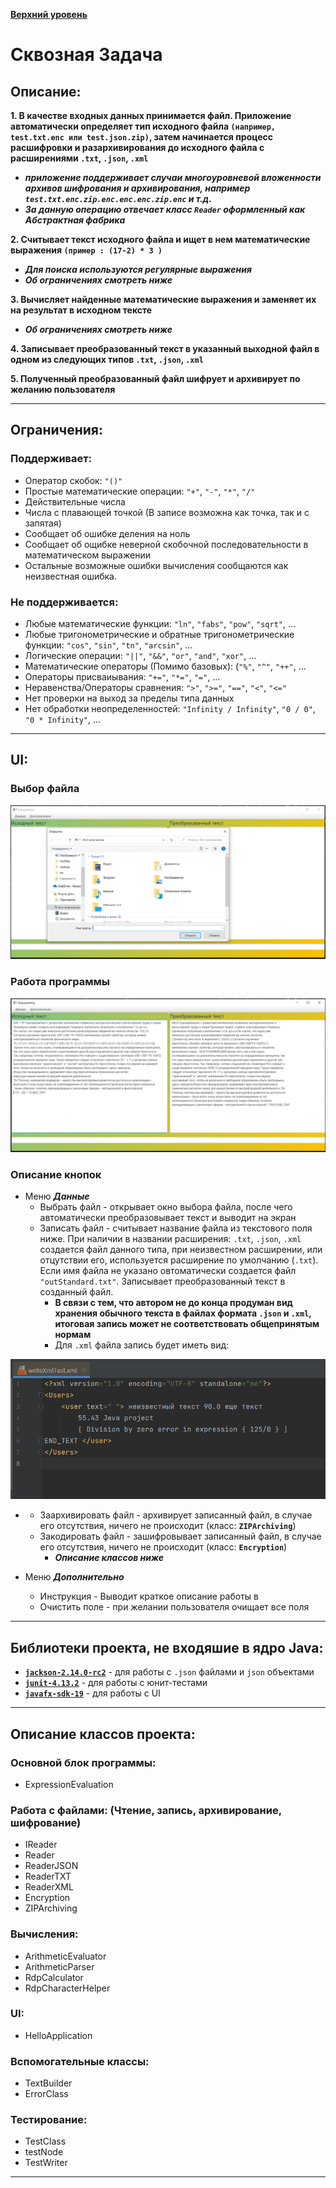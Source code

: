 
**[Верхний уровень](https://github.com/KristianKuznetsov/JavaPractice)**

# Сквозная Задача 

## Описание: 
**1. В качестве входных данных принимается файл. Приложение автоматически определяет тип исходного файла `(например, test.txt.enc или test.json.zip)`, затем начинается процесс расшифровки и разархивирования до исходного файла с расширениями `.txt`, `.json`, `.xml`**

- ***приложение поддерживает случаи многоуровневой вложенности архивов шифрования и архивирования, например `test.txt.enc.zip.enc.enc.enc.zip.enc` и т.д.***
- ***За данную операцию отвечает класс `Reader` оформленный как Абстрактная фабрика***

**2. Считывает текст исходного файла и ищет в нем математические выражения  `(пример : (17-2) * 3 )`**

- ***Для поиска используются регулярные выражения***
- ***Об ограничениях смотреть ниже***

**3. Вычисляет найденные математические выражения и заменяет их на результат в исходном тексте**

- ***Об ограничениях смотреть ниже***

**4. Записывает преобразованный текст в указанный выходной файл в одном из следующих типов `.txt`, `.json`, `.xml`** 

**5. Полученный преобразованный файл шифрует и архивирует по желанию пользователя** 

___

## Ограничения: 

### Поддерживает:
   - Оператор скобок: `"()"`
   - Простые математические операции: `"+"`, `"-"`, `"*"`, `"/"`
   - Действительные числа
   - Числа с плавающей точкой (В записе возможна как точка, так и с запятая)
   - Сообщает об ошибке деления на ноль
   - Сообщает об ощибке неверной скобочной последовательности в математическом выражении
   - Остальные возможные ошибки вычисления сообщаются как неизвестная ошибка.
 
### Не поддерживается:
   - Любые математические функции: `"ln"`, `"fabs"`, `"pow"`, `"sqrt"`, ...
   - Любые тригонометрические и обратные тригонометрические функции: `"cos"`, `"sin"`, `"tn"`, `"arcsin"`, ...
   - Логические операции: `"||"`, `"&&"`, `"or"`, `"and"`, `"xor"`, ...
   - Математические операторы (Помимо базовых): (`"%"`, `"^"`, `"++"`, ...
   - Операторы присваиывания: `"+="`, `"*="`, `"="`, ...
   - Неравенства/Операторы сравнения: `">"`, `">="`, `"=="`, `"<"`, `"<="`
   - Нет проверки на выход за пределы типа данных
   - Нет обработки неопределенностей: `"Infinity / Infinity"`, `"0 / 0"`, `"0 * Infinity"`, ...
___
## UI: 
### Выбор файла
![Выбор файла](https://github.com/KristianKuznetsov/JavaPractice/blob/main/Additional%20materials/2023-01-18_20-56-55.png)

### Работа программы
![Во время работы программы](https://github.com/KristianKuznetsov/JavaPractice/blob/main/Additional%20materials/2023-01-18_21-38-46.png)

### Описание кнопок

- Меню ***Данные***
   - Выбрать файл - открывает окно выбора файла, после чего автоматически преобразовывает текст и выводит на экран
   - Записать файл - считывает название файла из текстового поля ниже. При наличии в названии расширения: `.txt`, `.json`, `.xml` создается файл данного типа, при неизвестном расширении, или отцутствии его, используется расширение по умолчанию (`.txt`). Если имя файла не указано овтоматически создается файл `"outStandard.txt"`. Записывает преобразованный текст в созданный файл.
      - **В связи с тем, что автором не до конца продуман вид хранения обычного текста в файлах формата `.json` и `.xml`, итоговая запись может не соответствовать общепринятым нормам**
      - Для `.xml` файла запись будет иметь вид:
      
![](https://github.com/KristianKuznetsov/JavaPractice/blob/main/Additional%20materials/2023-01-19_00-33-50.png)

- 
   - Заархивировать файл - архивирует записанный файл, в случае его отсутствия, ничего не происходит (класс: **`ZIPArchiving`**)
   - Закодировать файл - зашифровывает записанный файл, в случае его отсутствия, ничего не происходит (класс: **`Encryption`**)
      - ***Описание классов ниже***
   
- Меню ***Дополнительно*** 
   - Инструкция - Выводит краткое описание работы в 
   - Очистить поле - при желании пользователя очищает все поля
___

## Библиотеки проекта, не входяшие в ядро Java: 
- [**`jackson-2.14.0-rc2`**](https://github.com/KristianKuznetsov/JavaSecondCourseEnd-to-endTask/tree/main/Libraries/JSON) - для работы с `.json` файлами и  `json` объектами
- [**`junit-4.13.2`**](https://github.com/KristianKuznetsov/JavaSecondCourseEnd-to-endTask/tree/main/Libraries/Unit%20Tests) - для работы с юнит-тестами
- [**`javafx-sdk-19`**](https://github.com/KristianKuznetsov/JavaSecondCourseEnd-to-endTask/tree/main/Libraries/JavaFX) - для работы с UI
___
## Описание классов проекта: 

### Основной блок программы:
- ExpressionEvaluation

### Работа с файлами: (Чтение, запись, архивирование, шифрование)
- IReader
- Reader
- ReaderJSON
- ReaderTXT
- ReaderXML
- Encryption
- ZIPArchiving

### Вычисления:
- ArithmeticEvaluator
- ArithmeticParser
- RdpCalculator
- RdpCharacterHelper

### UI:
- HelloApplication

### Вспомогательные классы:
- TextBuilder
- ErrorClass

### Тестирование:
- TestClass
- testNode
- TestWriter
___

